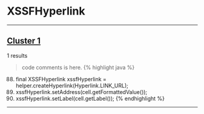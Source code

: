 # XSSFHyperlink

***

## [Cluster 1](./1)
1 results
> code comments is here.
{% highlight java %}
88. final XSSFHyperlink xssfHyperlink = helper.createHyperlink(Hyperlink.LINK_URL);
89. xssfHyperlink.setAddress(cell.getFormattedValue());
90. xssfHyperlink.setLabel(cell.getLabel());
{% endhighlight %}

***

